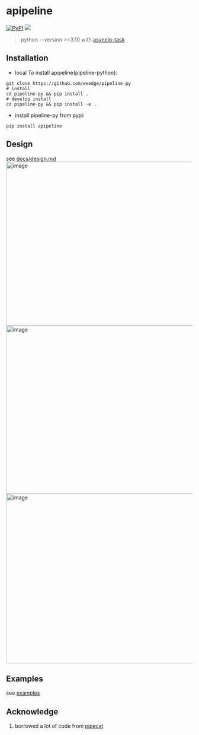 <div align="center">
    <img src="https://github.com/user-attachments/assets/37c0d68d-c6d1-4e3b-a01e-d231c8ff36b6" alt="">
</div>

# apipeline
[![PyPI](https://img.shields.io/pypi/v/apipeline)](https://pypi.org/project/apipeline/)
<a href="https://app.commanddash.io/agent/github_ai-bot-pro_pipeline-py"><img src="https://img.shields.io/badge/AI-Code%20Agent-EB9FDA"></a>

> python --version >=3.10 with [asyncio-task](https://docs.python.org/3.11/library/asyncio-task.html)

## Installation
- local To install apipeline(pipeline-python):
```
git clone https://github.com/weedge/pipeline-py
# install
cd pipeline-py && pip install .
# develop install
cd pipeline-py && pip install -e .
```
- install pipeline-py from pypi:
```
pip install apipeline
```

## Design
see [docs/design.md](https://github.com/weedge/pipeline-py/tree/main/docs/design.md)
<img width="1353" height="442" alt="image" src="https://github.com/user-attachments/assets/42dcc74e-e525-4915-a876-5dc49a46f3d4" />
<img width="1441" height="453" alt="image" src="https://github.com/user-attachments/assets/76251c01-8b7c-4103-8b3f-6464d58b0d01" />
<img width="1436" height="458" alt="image" src="https://github.com/user-attachments/assets/9f2f1339-0283-4711-a710-565fc74bdd99" />




## Examples
see [examples](https://github.com/weedge/pipeline-py/tree/main/examples)


## Acknowledge
1. borrowed a lot of code from [pipecat](https://github.com/pipecat-ai/pipecat.git)

